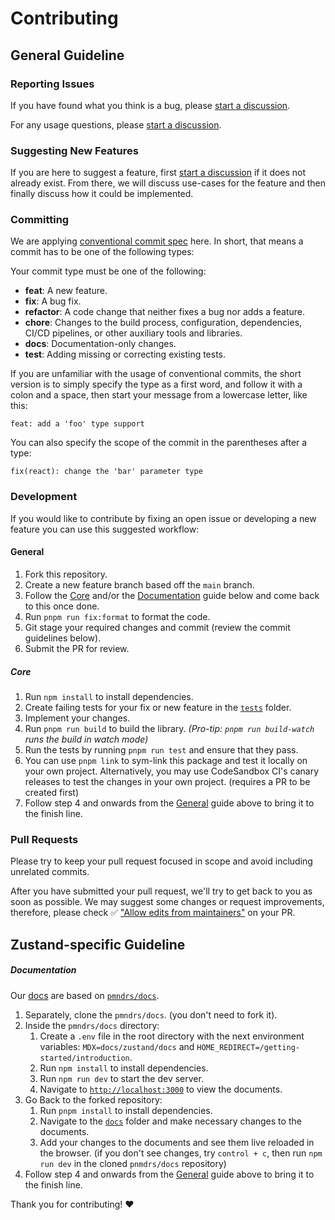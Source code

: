 # Contributing

## General Guideline

### Reporting Issues

If you have found what you think is a bug, please [start a discussion](https://github.com/pmndrs/zustand/discussions/new?category=bug-report).

For any usage questions, please [start a discussion](https://github.com/pmndrs/zustand/discussions/new?category=q-a).

### Suggesting New Features

If you are here to suggest a feature, first [start a discussion](https://github.com/pmndrs/zustand/discussions/new?category=ideas) if it does not already exist. From there, we will discuss use-cases for the feature and then finally discuss how it could be implemented.

### Committing

We are applying [conventional commit spec](https://www.conventionalcommits.org/en/v1.0.0/) here. In short, that means a commit has to be one of the following types:

Your commit type must be one of the following:

- **feat**: A new feature.
- **fix**: A bug fix.
- **refactor**: A code change that neither fixes a bug nor adds a feature.
- **chore**: Changes to the build process, configuration, dependencies, CI/CD pipelines, or other auxiliary tools and libraries.
- **docs**: Documentation-only changes.
- **test**: Adding missing or correcting existing tests.

If you are unfamiliar with the usage of conventional commits,
the short version is to simply specify the type as a first word,
and follow it with a colon and a space, then start your message
from a lowercase letter, like this:

```
feat: add a 'foo' type support
```

You can also specify the scope of the commit in the parentheses after a type:

```
fix(react): change the 'bar' parameter type
```

### Development

If you would like to contribute by fixing an open issue or developing a new feature you can use this suggested workflow:

#### General

1. Fork this repository.
2. Create a new feature branch based off the `main` branch.
3. Follow the [Core](#Core) and/or the [Documentation](#Documentation) guide below and come back to this once done.
4. Run `pnpm run fix:format` to format the code.
5. Git stage your required changes and commit (review the commit guidelines below).
6. Submit the PR for review.

##### Core

1. Run `npm install` to install dependencies.
2. Create failing tests for your fix or new feature in the [`tests`](./tests/) folder.
3. Implement your changes.
4. Run `pnpm run build` to build the library. _(Pro-tip: `pnpm run build-watch` runs the build in watch mode)_
5. Run the tests by running `pnpm run test` and ensure that they pass.
6. You can use `pnpm link` to sym-link this package and test it locally on your own project. Alternatively, you may use CodeSandbox CI's canary releases to test the changes in your own project. (requires a PR to be created first)
7. Follow step 4 and onwards from the [General](#General) guide above to bring it to the finish line.

### Pull Requests

Please try to keep your pull request focused in scope and avoid including unrelated commits.

After you have submitted your pull request, we'll try to get back to you as soon as possible. We may suggest some changes or request improvements, therefore, please check ✅ ["Allow edits from maintainers"](https://docs.github.com/en/pull-requests/collaborating-with-pull-requests/proposing-changes-to-your-work-with-pull-requests/creating-a-pull-request-from-a-fork) on your PR.

## Zustand-specific Guideline

##### Documentation

Our [docs](https://zustand.docs.pmnd.rs) are based on [`pmndrs/docs`](https://github.com/pmndrs/docs).

1. Separately, clone the `pmndrs/docs`. (you don't need to fork it).
2. Inside the `pmndrs/docs` directory:
   1. Create a `.env` file in the root directory with the next environment variables: `MDX=docs/zustand/docs` and `HOME_REDIRECT=/getting-started/introduction`.
   2. Run `npm install` to install dependencies.
   3. Run `npm run dev` to start the dev server.
   4. Navigate to [`http://localhost:3000`](http://localhost:3000) to view the documents.
3. Go Back to the forked repository:
   1. Run `pnpm install` to install dependencies.
   2. Navigate to the [`docs`](./docs/) folder and make necessary changes to the documents.
   3. Add your changes to the documents and see them live reloaded in the browser. (if you don't see changes, try `control + c`, then run `npm run dev` in the cloned `pnmdrs/docs` repository)
4. Follow step 4 and onwards from the [General](#General) guide above to bring it to the finish line.

Thank you for contributing! :heart:
